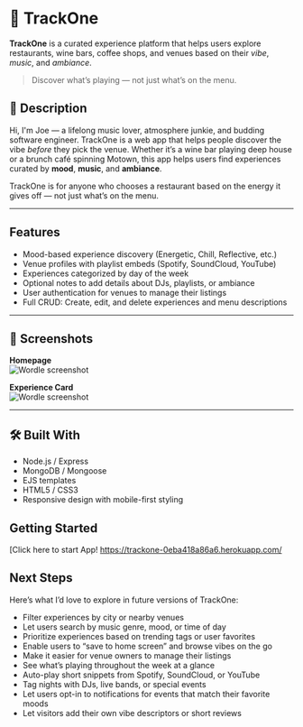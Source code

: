 # 🎵 TrackOne

**TrackOne** is a curated experience platform that helps users explore restaurants, wine bars, coffee shops, and venues based on their *vibe*, *music*, and *ambiance*.

> Discover what’s playing — not just what’s on the menu.
## 🚀 Description

Hi, I'm Joe — a lifelong music lover, atmosphere junkie, and budding software engineer. TrackOne is a web app that helps people discover the vibe *before* they pick the venue. Whether it’s a wine bar playing deep house or a brunch café spinning Motown, this app helps users find experiences curated by **mood**, **music**, and **ambiance**.

TrackOne is for anyone who chooses a restaurant based on the energy it gives off — not just what’s on the menu.

---


## Features

- Mood-based experience discovery (Energetic, Chill, Reflective, etc.)
- Venue profiles with playlist embeds (Spotify, SoundCloud, YouTube)
- Experiences categorized by day of the week
- Optional notes to add details about DJs, playlists, or ambiance
- User authentication for venues to manage their listings
- Full CRUD: Create, edit, and delete experiences and menu descriptions

---

## 📸 Screenshots

**Homepage**  
<img src="https://imgur.com/xsmouCs.png" alt="Wordle screenshot">

**Experience Card**  
<img src="https://imgur.com/S7BO4CL.png" alt="Wordle screenshot">

---

## 🛠️ Built With

- Node.js / Express
- MongoDB / Mongoose
- EJS templates
- HTML5 / CSS3
- Responsive design with mobile-first styling


## Getting Started

[Click here to start App! https://trackone-0eba418a86a6.herokuapp.com/




## Next Steps

Here’s what I’d love to explore in future versions of TrackOne:

-  Filter experiences by city or nearby venues
- Let users search by music genre, mood, or time of day
-  Prioritize experiences based on trending tags or user favorites
- Enable users to “save to home screen” and browse vibes on the go
-  Make it easier for venue owners to manage their listings
-  See what’s playing throughout the week at a glance
-  Auto-play short snippets from Spotify, SoundCloud, or YouTube
- Tag nights with DJs, live bands, or special events
- Let users opt-in to notifications for events that match their favorite moods
- Let visitors add their own vibe descriptors or short reviews